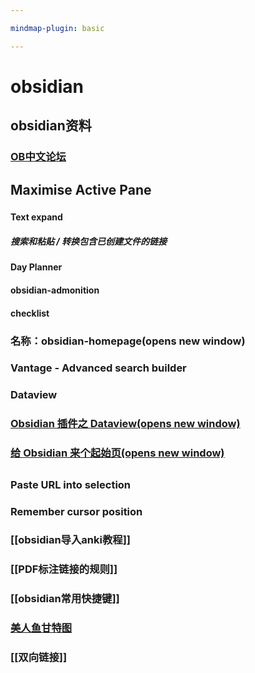 ```yaml
---

mindmap-plugin: basic

---
```


# obsidian

## obsidian资料

### [OB中文论坛](https://forum-zh.obsidian.md/)

## Maximise Active Pane

### 

#### Text expand

##### 搜索和粘贴 / 转换包含已创建文件的链接

#### Day Planner

#### obsidian-admonition

#### checklist

### 名称：obsidian-homepage(opens new window)

### Vantage - Advanced search builder

### Dataview

### [Obsidian 插件之 Dataview(opens new window)](https://zhuanlan.zhihu.com/p/373623264)

### [给 Obsidian 来个起始页(opens new window)](https://immmmm.com/obsidian-start-me-page/)

## 

### Paste URL into selection

### Remember cursor position

### [[obsidian导入anki教程]]

### [[PDF标注链接的规则]]

### [[obsidian常用快捷键]]

### [美人鱼甘特图](https://mermaid-js.github.io/mermaid/#/)

### [[双向链接]]